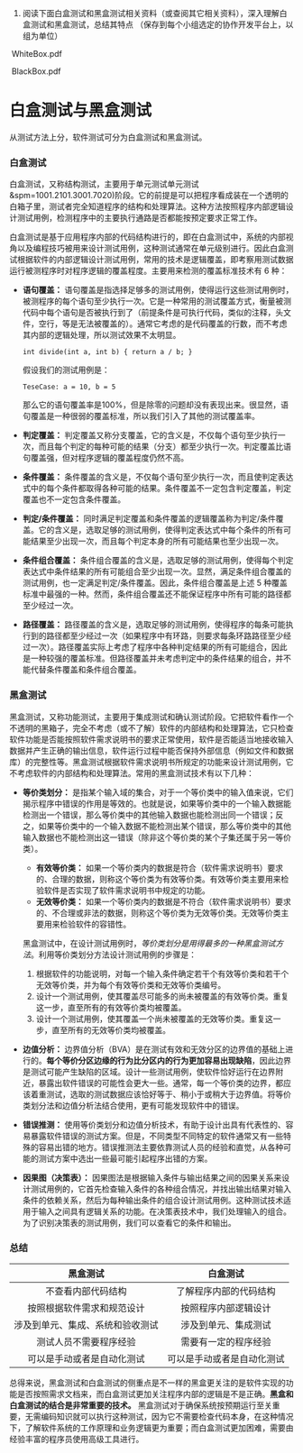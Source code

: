 1. 阅读下面白盒测试和黑盒测试相关资料（或查阅其它相关资料），深入理解白盒测试和黑盒测试，总结其特点 （保存到每个小组选定的协作开发平台上，以组为单位）

​                WhiteBox.pdf

​                BlackBox.pdf

# 白盒测试与黑盒测试

从测试方法上分，软件测试可分为白盒测试和黑盒测试。

### 白盒测试

​        白盒测试，又称结构测试，主要用于单元测试单元测试&spm=1001.2101.3001.7020)阶段。它的前提是可以把程序看成装在一个透明的白箱子里，测试者完全知道程序的结构和处理算法。这种方法按照程序内部逻辑设计测试用例，检测程序中的主要执行通路是否都能按预定要求正常工作。

​        白盒测试是基于应用程序内部的代码结构进行的，即在白盒测试中，系统的内部视角以及编程技巧被用来设计测试用例，这种测试通常在单元级别进行。因此白盒测试根据软件的内部逻辑设计测试用例，常用的技术是逻辑覆盖，即考察用测试数据运行被测程序时对程序逻辑的覆盖程度。主要用来检测的覆盖标准技术有 6 种：

- **语句覆盖：** 语句覆盖是指选择足够多的测试用例，使得运行这些测试用例时，被测程序的每个语句至少执行一次。它是一种常用的测试覆盖方式，衡量被测代码中每个语句是否被执行到了（前提条件是可执行代码，类似的注释，头文件，空行，等是无法被覆盖的）。通常它考虑的是代码覆盖的行数，而不考虑其内部的逻辑处理，所以测试效果不太明显。
  
  ```
  int divide(int a, int b) { return a / b; }
  ```
  
  假设我们的测试用例是：
  
  ```
  TeseCase: a = 10, b = 5
  ```
  
  那么它的语句覆盖率是100%，但是除零的问题却没有表现出来。很显然，语句覆盖是一种很弱的覆盖标准，所以我们引入了其他的测试覆盖率。

- **判定覆盖：** 判定覆盖又称分支覆盖，它的含义是，不仅每个语句至少执行一次，而且每个判定的每种可能的结果（分支）都至少执行一次。判定覆盖比语句覆盖强，但对程序逻辑的覆盖程度仍然不高。

- **条件覆盖：** 条件覆盖的含义是，不仅每个语句至少执行一次，而且使判定表达式中的每个条件都取得各种可能的结果。条件覆盖不一定包含判定覆盖，判定覆盖也不一定包含条件覆盖。

- **判定/条件覆盖：** 同时满足判定覆盖和条件覆盖的逻辑覆盖称为判定/条件覆盖。它的含义是，选取足够的测试用例，使得判定表达式中每个条件的所有可能结果至少出现一次，而且每个判定本身的所有可能结果也至少出现一次。

- **条件组合覆盖：** 条件组合覆盖的含义是，选取足够的测试用例，使得每个判定表达式中条件结果的所有可能组合至少出现一次。显然，满足条件组合覆盖的测试用例，也一定满足判定/条件覆盖。因此，条件组合覆盖是上述 5 种覆盖标准中最强的一种。然而，条件组合覆盖还不能保证程序中所有可能的路径都至少经过一次。

- **路径覆盖：** 路径覆盖的含义是，选取足够的测试用例，使得程序的每条可能执行到的路径都至少经过一次（如果程序中有环路，则要求每条环路路径至少经过一次）。路径覆盖实际上考虑了程序中各种判定结果的所有可能组合，因此是一种较强的覆盖标准。但路径覆盖并未考虑判定中的条件结果的组合，并不能代替条件覆盖和条件组合覆盖。

### 黑盒测试

​        黑盒测试，又称功能测试，主要用于集成测试和确认测试阶段。它把软件看作一个不透明的黑箱子，完全不考虑（或不了解）软件的内部结构和处理算法，它只检查软件功能是否能按照软件需求说明书的要求正常使用，软件是否能适当地接收输入数据并产生正确的输出信息，软件运行过程中能否保持外部信息（例如文件和数据库）的完整性等。
​        黑盒测试根据软件需求说明书所规定的功能来设计测试用例，它不考虑软件的内部结构和处理算法。常用的黑盒测试技术有以下几种：

- **等价类划分：** 是指某个输入域的集合，对于一个等价类中的输入值来说，它们揭示程序中错误的作用是等效的。也就是说，如果等价类中的一个输入数据能检测出一个错误，那么等价类中的其他输入数据也能检测出同一个错误；反之，如果等价类中的一个输入数据不能检测出某个错误，那么等价类中的其他输入数据也不能检测出这一错误（除非这个等价类的某个子集还属于另一等价类）。
  
  - **有效等价类：** 如果一个等价类内的数据是符合（软件需求说明书）要求的、合理的数据，则称这个等价类为有效等价类。有效等价类主要用来检验软件是否实现了软件需求说明书中规定的功能。
  - **无效等价类：** 如果一个等价类内的数据是不符合（软件需求说明书）要求的、不合理或非法的数据，则称这个等价类为无效等价类。无效等价类主要用来检验软件的容错性。
  
  黑盒测试中，在设计测试用例时，*等价类划分是用得最多的一种黑盒测试方法*。利用等价类划分方法设计测试用例的步骤是：
  
  1. 根据软件的功能说明，对每一个输入条件确定若干个有效等价类和若干个无效等价类，并为每个有效等价类和无效等价类编号。
  2. 设计一个测试用例，使其覆盖尽可能多的尚未被覆盖的有效等价类。重复这一步，直至所有的有效等价类均被覆盖。
  3. 设计一个测试用例，使其覆盖一个尚未被覆盖的无效等价类。重复这一步，直至所有的无效等价类均被覆盖。

- **边值分析：** 边界值分析（BVA）是在测试有效和无效分区的边界值的基础上进行的。**每个等价分区边缘的行为比分区内的行为更加容易出现缺陷**，因此边界是测试可能产生缺陷的区域。设计一些测试用例，使软件恰好运行在边界附近，暴露出软件错误的可能性会更大一些。通常，每一个等价类的边界，都应该着重测试，选取的测试数据应该恰好等于、稍小于或稍大于边界值。将等价类划分法和边值分析法结合使用，更有可能发现软件中的错误。

- **错误推测：** 使用等价类划分和边值分析技术，有助于设计出具有代表性的、容易暴露软件错误的测试方案。但是，不同类型不同特定的软件通常又有一些特殊的容易出错的地方。错误推测法主要依靠测试人员的经验和直觉，从各种可能的测试方案中选出一些最可能引起程序出错的方案。

- **因果图（决策表）：** 因果图法是根据输入条件与输出结果之间的因果关系来设计测试用例的，它首先检查输入条件的各种组合情况，并找出输出结果对输入条件的依赖关系，然后为每种输出条件的组合设计测试用例。这种测试技术适用于输入之间具有逻辑关系的功能。在决策表技术中，我们处理输入的组合。为了识别决策表的测试用例，我们可以查看它的条件和输出。

### 总结

| **黑盒测试**         | **白盒测试**      |
|:----------------:|:-------------:|
| 不查看内部代码结构        | 了解程序内部的代码结构   |
| 按照根据软件需求和规范设计    | 按照程序内部逻辑设计    |
| 涉及到单元、集成、系统和验收测试 | 涉及到单元、集成测试    |
| 测试人员不需要程序经验      | 需要有一定的程序经验    |
| 可以是手动或者是自动化测试    | 可以是手动或者是自动化测试 |

​        总得来说，黑盒测试和白盒测试的侧重点是不一样的黑盒更关注的是软件实现的功能是否按照需求文档来，而白盒测试更加关注程序内部的逻辑是不是正确。**黑盒和白盒测试的结合是非常重要的技术。** 黑盒测试对于确保系统按预期运行至关重要，无需编码知识就可以执行这种测试，因为它不需要检查代码本身，在这种情况下，了解软件系统的工作原理和业务逻辑更为重要；而白盒测试更加困难，需要由经验丰富的程序员使用高级工具进行。